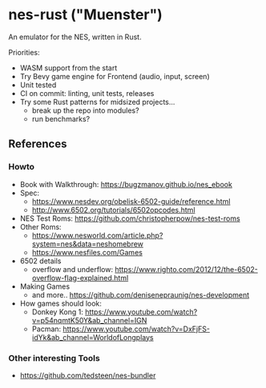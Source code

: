 # nes-rust ("Muenster")

An emulator for the NES, written in Rust.

Priorities:

- WASM support from the start
- Try Bevy game engine for Frontend (audio, input, screen)
- Unit tested
- CI on commit: linting, unit tests, releases
- Try some Rust patterns for midsized projects...
  - break up the repo into modules?
  - run benchmarks?


## References

### Howto

- Book with Walkthrough: https://bugzmanov.github.io/nes_ebook
- Spec:
  - https://www.nesdev.org/obelisk-6502-guide/reference.html
  - http://www.6502.org/tutorials/6502opcodes.html
- NES Test Roms: https://github.com/christopherpow/nes-test-roms
- Other Roms:
  - https://www.nesworld.com/article.php?system=nes&data=neshomebrew
  - https://www.nesfiles.com/Games
- 6502 details
  - overflow and underflow: https://www.righto.com/2012/12/the-6502-overflow-flag-explained.html
- Making Games
  - and more.. https://github.com/denisenepraunig/nes-development
- How games should look:
  - Donkey Kong 1: https://www.youtube.com/watch?v=p54nqmtK50Y&ab_channel=IGN
  - Pacman: https://www.youtube.com/watch?v=DxFjFS-idYk&ab_channel=WorldofLongplays

### Other interesting Tools

- https://github.com/tedsteen/nes-bundler
